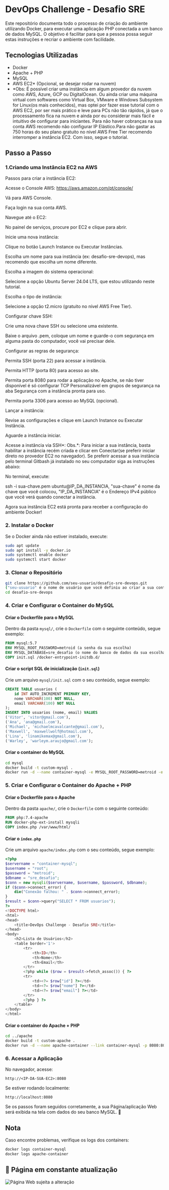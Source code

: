 # DevOps Challenge - Desafio SRE

Este repositório documenta todo o processo de criação do ambiente utilizando Docker, para executar uma aplicação PHP conectada a um banco de dados MySQL. O objetivo é facilitar para que a pessoa possa seguir estas instruções e recriar o ambiente com facilidade.

## Tecnologias Utilizadas
- Docker
- Apache + PHP
- MySQL
- AWS EC2* (Opcional, se desejar rodar na nuvem)
- *Obs: É possível criar uma instância em algum provedor da nuvem como AWS, Azure, GCP ou DigitalOcean. Ou ainda criar uma máquina virtual com softwares como Virtual Box, VMware e Windows Subsystem for Linux(os mais conhecidos), mas optei por fazer esse tutorial com o AWS EC2, por ser mais prático e leve para PCs não tão rápidos, já que o processamento fica na nuvem e ainda por eu considerar mais fácil e intuitivo de configurar para iniciantes. Para não haver cobranças na sua conta AWS recomendo não configurar IP Elástico.Para não gastar as 750 horas do seu plano gratuito no nível AWS Free Tier recomendo interromper a instância EC2.
Com isso, segue o tutorial.

## Passo a Passo

### 1.Criando uma Instância EC2 na AWS

Passos para criar a instância EC2:

Acesse o Console AWS: https://aws.amazon.com/pt/console/

Vá para AWS Console.

Faça login na sua conta AWS.

Navegue até o EC2:

No painel de serviços, procure por EC2 e clique para abrir.

Inicie uma nova instância:

Clique no botão Launch Instance ou Executar Instâncias.

Escolha um nome para sua instância (ex: desafio-sre-devops), mas recomendo que escolha um nome diferente.

Escolha a imagem do sistema operacional:

Selecione a opção Ubuntu Server 24.04 LTS, que estou utilizando neste tutorial.

Escolha o tipo de instância:

Selecione a opção t2.micro (gratuito no nível AWS Free Tier).

Configurar chave SSH:

Crie uma nova chave SSH ou selecione uma existente.

Baixe o arquivo .pem, coloque um nome e guarde-o com segurança em alguma pasta do computador, você vai precisar dele.

Configurar as regras de segurança:

Permita SSH (porta 22) para acessar a instância.

Permita HTTP (porta 80) para acesso ao site.

Permita porta 8080 para rodar a aplicação no Apache, se não tiver disponível é só configurar TCP Personalizável em grupos de segurança na aba Segurança com a instância pronta para uso.

Permita porta 3306 para acesso ao MySQL (opcional).

Lançar a instância:

Revise as configurações e clique em Launch Instance ou Executar Instância.

Aguarde a instância iniciar.

Acesse a instância via SSH*:
Obs.*: Para iniciar a sua instância, basta habilitar a instância recém criada e clicar em Conectar(se preferir iniciar direto no provedor EC2 no navegador). Se preferir acessar a sua instância pelo terminal Gitbash já instalado no seu computador siga as instruções abaixo:
 
No terminal, execute: 

ssh -i sua-chave.pem ubuntu@IP_DA_INSTANCIA, "sua-chave" é nome da chave que você colocou, "IP_DA_INSTANCIA" é o Endereço IPv4 público que você verá quando conectar a instância.

Agora sua instância EC2 está pronta para receber a configuração do ambiente Docker!

### 2. Instalar o Docker
Se o Docker ainda não estiver instalado, execute:
```bash
sudo apt update
sudo apt install -y docker.io
sudo systemctl enable docker
sudo systemctl start docker
```

### 3. Clonar o Repositório
```bash
git clone https://github.com/seu-usuario/desafio-sre-devops.git
("seu-usuario" é o nome de usuário que você definiu ao criar a sua conta no github, "desafio-sre-devops" é um exemplo de nome de repositório mas também recomendo colocar um nome diferente.)
cd desafio-sre-devops
```

### 4. Criar e Configurar o Container do MySQL

#### Criar o Dockerfile para o MySQL
Dentro da pasta `mysql/`, crie o `Dockerfile` com o seguinte conteúdo, segue exemplo:
```Dockerfile
FROM mysql:5.7
ENV MYSQL_ROOT_PASSWORD=metroid (a senha da sua escolha)
ENV MYSQL_DATABASE=sre_desafio (o nome do banco de dados da sua escolha) 
COPY init.sql /docker-entrypoint-initdb.d/
```

#### Criar o script SQL de inicialização (`init.sql`)
Crie um arquivo `mysql/init.sql` com o seu conteúdo, segue exemplo:
```sql
CREATE TABLE usuarios (
    id INT AUTO_INCREMENT PRIMARY KEY,
    nome VARCHAR(100) NOT NULL,
    email VARCHAR(100) NOT NULL
);
INSERT INTO usuarios (nome, email) VALUES
('Vitor', 'vitor@gmail.com'),
('Ana', 'ana@gmail.com'),
('Michael', 'michaelmcavalcante@gmail.com'),
('Maxwell', 'maxwellwolf@hotmail.com'),
('Lina', 'linamikemax@gmail.com'),
('Warley', 'warleym.araujo@gmail.com');
```

#### Criar o container do MySQL
```bash
cd mysql
docker build -t custom-mysql .
docker run -d --name container-mysql -e MYSQL_ROOT_PASSWORD=metroid -e MYSQL_DATABASE=sre_desafio -p 3306:3306 custom-mysql
```

### 5. Criar e Configurar o Container do Apache + PHP

#### Criar o Dockerfile para o Apache
Dentro da pasta `apache/`, crie o `Dockerfile` com o seguinte conteúdo:
```Dockerfile
FROM php:7.4-apache
RUN docker-php-ext-install mysqli
COPY index.php /var/www/html/
```

#### Criar o `index.php`
Crie um arquivo `apache/index.php` com o seu conteúdo, segue exemplo:
```php
<?php
$servername = "container-mysql";
$username = "root";
$password = "metroid";
$dbname = "sre_desafio";
$conn = new mysqli($servername, $username, $password, $dbname);
if ($conn->connect_error) {
    die("Conexão falhou: " . $conn->connect_error);
}
$result = $conn->query("SELECT * FROM usuarios");
?>
<!DOCTYPE html>
<html>
<head>
    <title>DevOps Challenge - Desafio SRE</title>
</head>
<body>
    <h2>Lista de Usuários</h2>
    <table border='1'>
        <tr>
            <th>ID</th>
            <th>Nome</th>
            <th>Email</th>
        </tr>
        <?php while ($row = $result->fetch_assoc()) { ?>
        <tr>
            <td><?= $row["id"] ?></td>
            <td><?= $row["nome"] ?></td>
            <td><?= $row["email"] ?></td>
        </tr>
        <?php } ?>
    </table>
</body>
</html>
```

#### Criar o container do Apache + PHP
```bash
cd ../apache
docker build -t custom-apache .
docker run -d --name apache-container --link container-mysql -p 8080:80 custom-apache
```

### 6. Acessar a Aplicação
No navegador, acesse:
```
http://<IP-DA-SUA-EC2>:8080
```
Se estiver rodando localmente:
```
http://localhost:8080
```

Se os passos foram seguidos corretamente, a sua Página/aplicação Web será exibida na tela com dados do seu banco MySQL. 🚀

## Nota
 Caso encontre problemas, verifique os logs dos containers:
```bash
docker logs container-mysql
docker logs apache-container
```
## 📌 Página em constante atualização

![Página Web sujeita a alteração](https://github.com/user-attachments/assets/1d9de7db-791e-489a-b963-2deceeae38e1)
